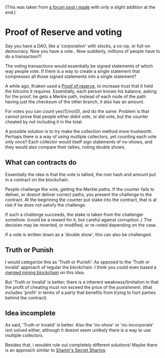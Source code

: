 (This was taken from
[a forum post i made](https://forum.ethereum.org/discussion/863/proof-of-reserve-for-voting)
with only a slight addition at the end.)

# Proof of Reserve and voting

Say you have a DAO, like a 'corporation' with stocks, a co-op, or
full-on democracy. Now you have a vote.. Now suddenly, millions of
people have to do a transaction?!

The voting transactions would essentially be signed statements of which way
people vote. If there is a way to create a single statement that compresses
all those signed statements into a single statement?

A while ago, Kraken used a 
<a href="https://www.kraken.com/security/audit">Proof of reserve</a>,
to increase trust that it held the bitcoins it requires. Essentially,
each person knows his balance, asking for the proof, he gets a Merkle path,
instead of each node of the path having just the checksum of the other branch,
it also has an amount.

For votes you can count yes(1)/no(0), and do the same. Problem is that
cannot prove that people either didnt vote, or did vote, but the counter cheated
by not including it in the total.

A possible solution is to try make the collection method more trustworth. 
Perhaps there is a way of using multiple collectors, yet counting each vote 
only once? Each collector would itself sign statements of no-shows, and they
would also compare their tallies, noting double shows.

## What can contracts do

Essentially the idea is that the vote is tallied, the root hash and amount
put in a contract on the blockchain.

People challenge the vote, getting the Merkle paths. If the counter fails to
deliver, or doesnt deliver correct paths, you present the challenge to the
contract. At the beginning the counter put stake into the contract, that is at
risk if he does not satisfy the challenge.

If such a challenge succeeds, the stake is taken from the challenger somehow.
(could be a reward for it, but careful against corruption..) The decision may
be reverted, or modified, or re-voted depending on the case.

If a vote is written down as a 'double show', this can also be challenged. 

## Truth or Punish

I would categorize this as 'Truth or Punish'. As opposed to the
'Truth or Invalid' approach of regular the blockchain. 
I think you could even based a
[merged mining blockchain](https://forum.ethereum.org/discussion/comment/3924/#Comment_3924)
on this idea.

But 'Truth or Invalid' is better; there is a inherent weakness/limitation
in that the profit of cheating must not exceed the price of the punishment.
(that includes 'profit' in terms of a party that benefits from trying to
hurt parties behind the contract)

## Idea incomplete

As said, 'Truth or Invalid' is better. Also the 'no-show' or 'no-incorporate'
isnt solved either, although it doesnt seem unlikely there is a way to use
multiple collectors. 

Besides that, i wouldnt rule out completely different solutions! Maybe there
is an approach similar to [Shamir's Secret Sharing](https://en.wikipedia.org/wiki/Shamir%27s_Secret_Sharing).
